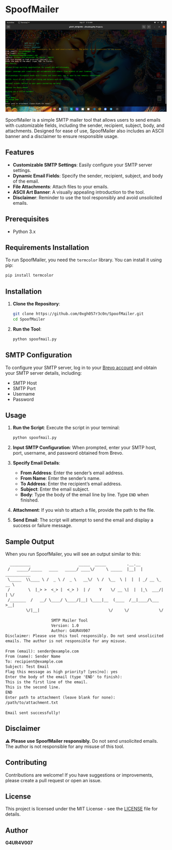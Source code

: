 # SpoofMailer

![Logo](logo.png)

SpoofMailer is a simple SMTP mailer tool that allows users to send emails with customizable fields, including the sender, recipient, subject, body, and attachments. Designed for ease of use, SpoofMailer also includes an ASCII banner and a disclaimer to ensure responsible usage.

## Features

- **Customizable SMTP Settings**: Easily configure your SMTP server settings.
- **Dynamic Email Fields**: Specify the sender, recipient, subject, and body of the email.
- **File Attachments**: Attach files to your emails.
- **ASCII Art Banner**: A visually appealing introduction to the tool.
- **Disclaimer**: Reminder to use the tool responsibly and avoid unsolicited emails.

## Prerequisites

- Python 3.x

## Requirements Installation

To run SpoofMailer, you need the `termcolor` library. You can install it using pip:

```bash
pip install termcolor
```

## Installation

1. **Clone the Repository**:
   ```bash
   git clone https://github.com/0xgh057r3c0n/SpoofMailer.git
   cd SpoofMailer
   ```

2. **Run the Tool**:
   ```bash
   python spoofmail.py
   ```

## SMTP Configuration

To configure your SMTP server, log in to your [Brevo account](https://www.brevo.com/) and obtain your SMTP server details, including:

- SMTP Host
- SMTP Port
- Username
- Password

## Usage

1. **Run the Script**:
   Execute the script in your terminal:
   ```bash
   python spoofmail.py
   ```

2. **Input SMTP Configuration**:
   When prompted, enter your SMTP host, port, username, and password obtained from Brevo.

3. **Specify Email Details**:
   - **From Address**: Enter the sender’s email address.
   - **From Name**: Enter the sender’s name.
   - **To Address**: Enter the recipient’s email address.
   - **Subject**: Enter the email subject.
   - **Body**: Type the body of the email line by line. Type `END` when finished.

4. **Attachment**: If you wish to attach a file, provide the path to the file.

5. **Send Email**: The script will attempt to send the email and display a success or failure message.

## Sample Output

When you run SpoofMailer, you will see an output similar to this:

```
  _________                     _____  _____         .__.__                
 /   _____/_____   ____   _____/ ____\/     \ _____  |__|  |   ___________ 
 \_____  \\____ \ /  _ \ /  _ \   __\/  \ /  \__  \ |  |  | _/ __ \_  __ \
 /        \  |_> >  <_> |  <_> )  | /    Y    \/ __ \|  |  |_\  ___/|  | \/
 /_______  /   __/ \____/ \____/|__| \____|__  (____  /__|____/\___  >__|   
         \/|__|                              \/     \/             \/       

                    SMTP Mailer Tool
                    Version: 1.0
                    Author: G4UR4V007
Disclaimer: Please use this tool responsibly. Do not send unsolicited emails. The author is not responsible for any misuse.

From (email): sender@example.com
From (name): Sender Name
To: recipient@example.com
Subject: Test Email
Flag this message as high priority? [yes|no]: yes
Enter the body of the email (type 'END' to finish):
This is the first line of the email.
This is the second line.
END
Enter path to attachment (leave blank for none): /path/to/attachment.txt

Email sent successfully!
```

## Disclaimer

⚠️ **Please use SpoofMailer responsibly.** Do not send unsolicited emails. The author is not responsible for any misuse of this tool.

## Contributing

Contributions are welcome! If you have suggestions or improvements, please create a pull request or open an issue.

## License

This project is licensed under the MIT License - see the [LICENSE](LICENSE) file for details.

## Author

**G4UR4V007**
